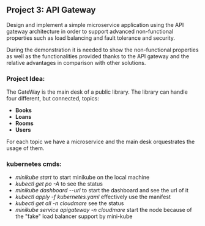 ## Project 3: API Gateway
Design and implement a simple microservice application using the API gateway architecture in
order to support advanced non-functional properties such as load balancing and fault tolerance
and security.

During the demonstration it is needed to show the non-functional properties as well as the
functionalities provided thanks to the API gateway and the relative advantages in comparison with
other solutions.

### Project Idea:

The GateWay is the main desk of a public library. The library can handle four different, but connected, topics:
- **Books**
- **Loans**
- **Rooms**
- **Users**

For each topic we have a microservice and the main desk orquestrates the usage of them.

### kubernetes cmds:

- *minikube start* to start minikube on the local machine
- *kubectl get po -A* to see the status
- *minikube dashboard --url* to start the dashboard and see the url of it
- *kubectl apply -f kubernetes.yaml* effectively use the manifest 
- *kubectl get all -n cloudmare* see the status
- *minikube service apigateway -n cloudmare* start the node because of the "fake" load balancer support by mini-kube

